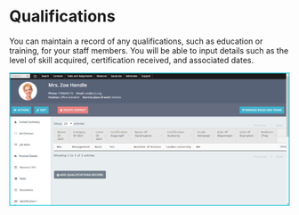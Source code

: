 Qualifications
==========

You can maintain a record of any qualifications, such as education or training, for your staff members. You will be able to input details such as the level of skill acquired, certification received, and associated dates.

![image](../img/image09.png)
